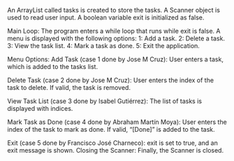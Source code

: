An ArrayList<String> called tasks is created to store the tasks.
A Scanner object is used to read user input.
A boolean variable exit is initialized as false.

Main Loop:
The program enters a while loop that runs while exit is false.
A menu is displayed with the following options:
1: Add a task.
2: Delete a task.
3: View the task list.
4: Mark a task as done.
5: Exit the application.

Menu Options:
Add Task (case 1 done by Jose M Cruz):
User enters a task, which is added to the tasks list.

Delete Task (case 2 done by Jose M Cruz):
User enters the index of the task to delete. If valid, the task is removed.

View Task List (case 3 done by Isabel Gutiérrez):
The list of tasks is displayed with indices.

Mark Task as Done (case 4 done by Abraham Martín Moya):
User enters the index of the task to mark as done. If valid, “[Done]” is added to the task.

Exit (case 5 done by Francisco José Charneco):
exit is set to true, and an exit message is shown.
Closing the Scanner:
Finally, the Scanner is closed.